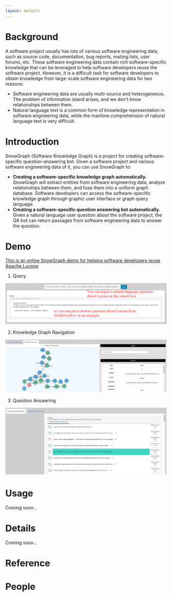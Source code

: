 ```yaml
---
layout: default
---
```


# [](#header-1)Background

A software project usually has lots of various software engineering data, such as source code, documentation, bug reports, mailing lists, user forums, etc.
These software engineering data contain rich software-specific knowledge that can be leveraged to help software developers reuse the software project.
However, it is a difficult task for software developers to obtain knowledge from large-scale software engineering data for two reasons:

* Software engineering data are usually multi-source and heterogeneous. The problem of information island arises, and we don't know relationships between them.
* Natural language text is a common form of knowledge representation in software engineering data, while the machine comprehension of natural language text is very difficult.

# [](#header-1)Introduction

SnowGraph (Software Knowledge Graph) is a project for creating software-specific question-answering bot.
Given a software project and various software engineering data of it, you can use SnowGraph to:

* **Creating a software-specific knowledge graph automatically.** SnowGraph will extract entities from software engineering data, analyze relationships between them, and fuse them into a uniform graph database. Software developers can access the software-specific knowledge graph through graphic user interface or graph query language.
* **Creating a software-specific question answering bot automatically.** Given a natural language user question about the software project, the QA bot can return passages from software engineering data to answer the question.

# [](#header-1)Demo

[This is an online SnowGraph demo for helping software developers reuse Apache Lucene](http://47.94.225.216:8080/SnowGraph/index.html)

1. Query

![](assets/images/input.PNG)

2. Knowledge Graph Navigation

![](assets/images/graphsearcher.PNG)

3. Question Answering

![](assets/images/docsearcher.PNG)

# [](#header-1)Usage

Coming soon...

# [](#header-1)Details

Coming soon...

# [](#header-1)Reference

# [](#header-1)People
